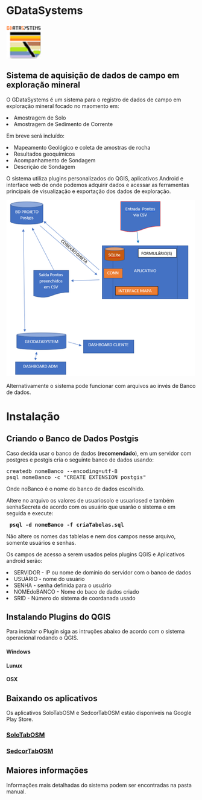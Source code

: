# GDataSystems
<img src="/img/oGDSicon.png" width=92>
<h2>Sistema de aquisição de dados de campo em exploração mineral</h2>
<p> O GDataSystems é um sistema para o registro de dados de campo em exploração mineral focado no maomento em:</p>
<li> Amostragem de Solo
<li> Amostragem de Sedimento de Corrente
<p> Em breve será incluído:</p>
<li> Mapeamento Geológico e coleta de amostras de rocha
<li> Resultados geoquímicos
<li> Acompanhamento de Sondagem
<li> Descrição de Sondagem
<p>O sistema utiliza plugins personalizados do QGIS, aplicativos Android e interface web de onde podemos adquirir dados e acessar as ferramentas principais de visualização e exportação dos dados de exploração.</p>
<img  src="img/ogdb1.png" width=500>
<p>Alternativamente o sistema pode funcionar com arquivos ao invés de Banco de dados.</p>
<h1>Instalação</h1>
<h2>Criando o Banco de Dados Postgis</h2>
<p>Caso decida usar o banco de dados (<b>recomendado</b>), em um servidor com postgres e postgis cria o seguinte banco de dados usando:</p>
<pre>
createdb nomeBanco --encoding=utf-8
psql nomeBanco -c "CREATE EXTENSION postgis"
</pre>
<p>Onde noBanco é o nome do banco de dados escolhido.</p>
<p>Altere no arquivo os valores de usuariosolo e usuariosed e também senhaSecreta de acordo com os usuário que usarão o sistema e em seguida e execute: <pre> <b>psql -d nomeBanco -f criaTabelas.sql</b></pre><p> Não altere os nomes das tablelas e nem dos campos nesse arquivo, somente usuários e senhas. </p>
<p> Os campos de acesso a serem usados pelos plugins QGIS e Aplicativos android serão:</p>
<li> SERVIDOR - IP ou nome de domínio do servidor com o banco de dados
<li> USUÁRIO - nome do usuário 
<li> SENHA - senha definida para o usuário
<li> NOMEdoBANCO - Nome do baco de dados criado
<lI> SRID - Número do sistema de coordanada usado
<h2>Instalando Plugins do QGIS</h2>
<p>Para instalar o Plugin siga as intruções abaixo de acordo com o sistema operacional rodando o QGIS.</p>
<h4>Windows</h4>
<p></p>
<h4>Lunux</h4>
<p></p>
<h4>OSX</h4>
<p></p>
<h2>Baixando os aplicativos</h2>
<p>Os aplicativos SoloTabOSM e SedcorTabOSM estão disponíveis na Google Play Store.</p>
<h3><a href="https://play.google.com/store/apps/details?id=br.com.amazeone.soiltabosm">SoloTabOSM</a></h3><h3><a href="https://play.google.com/store/apps/details?id=br.com.amazeone.sedcortabosm">SedcorTabOSM</a></h3>
<h2>Maiores informações</h2>
<p>Informações mais detalhadas do sistema podem ser encontradas na pasta manual.</p>
